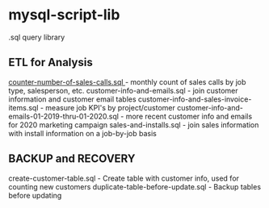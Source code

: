 # mysql-script-lib
.sql query library  

## ETL for Analysis
<a href='https://github.com/blakeshurtz/mysql-script-lib/blob/master/count-number-of-sales-calls.sql'>
  counter-number-of-sales-calls.sql
</a> - monthly count of sales calls by job type, salesperson, etc.  
customer-info-and-emails.sql - join customer information and customer email tables
customer-info-and-sales-invoice-items.sql - measure job KPI's by project/customer
customer-info-and-emails-01-2019-thru-01-2020.sql - more recent customer info and emails for 2020 marketing campaign
sales-and-installs.sql - join sales information with install information on a job-by-job basis

## BACKUP and RECOVERY
create-customer-table.sql - Create table with customer info, used for counting new customers
duplicate-table-before-update.sql - Backup tables before updating
